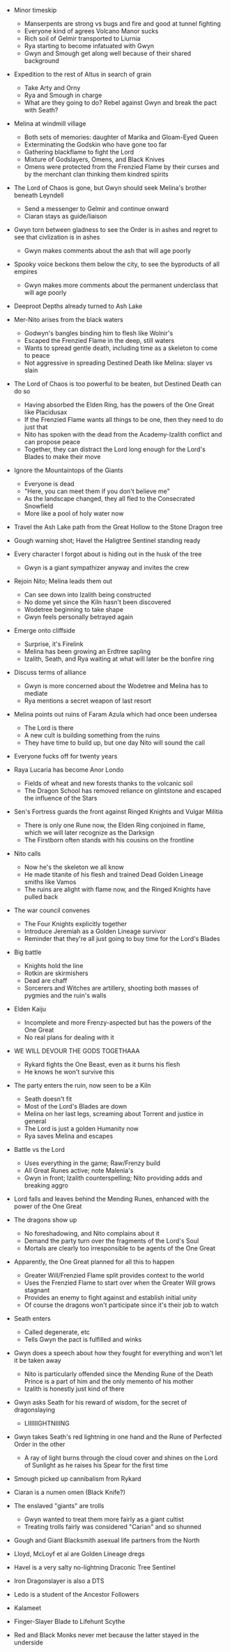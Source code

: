 - Minor timeskip
    - Manserpents are strong vs bugs and fire and good at tunnel fighting
    - Everyone kind of agrees Volcano Manor sucks
    - Rich soil of Gelmir transported to Liurnia
    - Rya starting to become infatuated with Gwyn
    - Gwyn and Smough get along well because of their shared background
- Expedition to the rest of Altus in search of grain
    - Take Arty and Orny
    - Rya and Smough in charge
    - What are they going to do? Rebel against Gwyn and break the pact with Seath?
- Melina at windmill village
    - Both sets of memories: daughter of Marika and Gloam-Eyed Queen
    - Exterminating the Godskin who have gone too far
    - Gathering blackflame to fight the Lord
    - Mixture of Godslayers, Omens, and Black Knives
    - Omens were protected from the Frenzied Flame by their curses and by the merchant clan thinking them kindred spirits
- The Lord of Chaos is gone, but Gwyn should seek Melina's brother beneath Leyndell
    - Send a messenger to Gelmir and continue onward
    - Ciaran stays as guide/liaison
- Gwyn torn between gladness to see the Order is in ashes and regret to see that civlization is in ashes
    - Gwyn makes comments about the ash that will age poorly
- Spooky voice beckons them below the city, to see the byproducts of all empires
    - Gwyn makes more comments about the permanent underclass that will age poorly
- Deeproot Depths already turned to Ash Lake
- Mer-Nito arises from the black waters
    - Godwyn's bangles binding him to flesh like Wolnir's
    - Escaped the Frenzied Flame in the deep, still waters
    - Wants to spread gentle death, including time as a skeleton to come to peace
    - Not aggressive in spreading Destined Death like Melina: slayer vs slain
- The Lord of Chaos is too powerful to be beaten, but Destined Death can do so
    - Having absorbed the Elden Ring, has the powers of the One Great like Placidusax
    - If the Frenzied Flame wants all things to be one, then they need to do just that
    - Nito has spoken with the dead from the Academy-Izalith conflict and can propose peace
    - Together, they can distract the Lord long enough for the Lord's Blades to make their move
- Ignore the Mountaintops of the Giants
    - Everyone is dead
    - "Here, you can meet them if you don't believe me"
    - As the landscape changed, they all fled to the Consecrated Snowfield
    - More like a pool of holy water now
- Travel the Ash Lake path from the Great Hollow to the Stone Dragon tree
- Gough warning shot; Havel the Haligtree Sentinel standing ready
- Every character I forgot about is hiding out in the husk of the tree
    - Gwyn is a giant sympathizer anyway and invites the crew
- Rejoin Nito; Melina leads them out
    - Can see down into Izalith being constructed
    - No dome yet since the Kiln hasn't been discovered
    - Wodetree beginning to take shape
    - Gwyn feels personally betrayed again
- Emerge onto cliffside
    - Surprise, it's Firelink
    - Melina has been growing an Erdtree sapling
    - Izalith, Seath, and Rya waiting at what will later be the bonfire ring
- Discuss terms of alliance
    - Gwyn is more concerned about the Wodetree and Melina has to mediate
    - Rya mentions a secret weapon of last resort
- Melina points out ruins of Faram Azula which had once been undersea
    - The Lord is there
    - A new cult is building something from the ruins
    - They have time to build up, but one day Nito will sound the call
- Everyone fucks off for twenty years
- Raya Lucaria has become Anor Londo
    - Fields of wheat and new forests thanks to the volcanic soil
    - The Dragon School has removed reliance on glintstone and escaped the influence of the Stars
- Sen's Fortress guards the front against Ringed Knights and Vulgar Militia
    - There is only one Rune now, the Elden Ring conjoined in flame, which we will later recognize as the Darksign
    - The Firstborn often stands with his cousins on the frontline
- Nito calls
    - Now he's the skeleton we all know
    - He made titanite of his flesh and trained Dead Golden Lineage smiths like Vamos
    - The ruins are alight with flame now, and the Ringed Knights have pulled back
- The war council convenes
    - The Four Knights explicitly together
    - Introduce Jeremiah as a Golden Lineage survivor
    - Reminder that they're all just going to buy time for the Lord's Blades
- Big battle
    - Knights hold the line
    - Rotkin are skirmishers
    - Dead are chaff
    - Sorcerers and Witches are artillery, shooting both masses of pygmies and the ruin's walls
- Elden Kaiju
    - Incomplete and more Frenzy-aspected but has the powers of the One Great
    - No real plans for dealing with it
- WE WILL DEVOUR THE GODS TOGETHAAA
    - Rykard fights the One Beast, even as it burns his flesh
    - He knows he won't survive this
- The party enters the ruin, now seen to be a Kiln
    - Seath doesn't fit
    - Most of the Lord's Blades are down
    - Melina on her last legs, screaming about Torrent and justice in general
    - The Lord is just a golden Humanity now
    - Rya saves Melina and escapes
- Battle vs the Lord
    - Uses everything in the game; Raw/Frenzy build
    - All Great Runes active; note Malenia's
    - Gwyn in front; Izalith counterspelling; Nito providing adds and breaking aggro
- Lord falls and leaves behind the Mending Runes, enhanced with the power of the One Great
- The dragons show up
    - No foreshadowing, and Nito complains about it
    - Demand the party turn over the fragments of the Lord's Soul
    - Mortals are clearly too irresponsible to be agents of the One Great
- Apparently, the One Great planned for all this to happen
    - Greater Will/Frenzied Flame split provides context to the world
    - Uses the Frenzied Flame to start over when the Greater Will grows stagnant
    - Provides an enemy to fight against and establish initial unity
    - Of course the dragons won't participate since it's their job to watch
- Seath enters
    - Called degenerate, etc
    - Tells Gwyn the pact is fulfilled and winks
- Gwyn does a speech about how they fought for everything and won't let it be taken away
    - Nito is particularly offended since the Mending Rune of the Death Prince is a part of him and the only memento of his mother
    - Izalith is honestly just kind of there
- Gwyn asks Seath for his reward of wisdom, for the secret of dragonslaying
    - LIIIIIIGHTNIIING
- Gwyn takes Seath's red lightning in one hand and the Rune of Perfected Order in the other
    - A ray of light burns through the cloud cover and shines on the Lord of Sunlight as he raises his Spear for the first time

- Smough picked up cannibalism from Rykard
- Ciaran is a numen omen (Black Knife?)
- The enslaved "giants" are trolls
    - Gwyn wanted to treat them more fairly as a giant cultist
    - Treating trolls fairly was considered "Carian" and so shunned
- Gough and Giant Blacksmith asexual life partners from the North
- Lloyd, McLoyf et al are Golden Lineage dregs
- Havel is a very salty no-lightning Draconic Tree Sentinel
- Iron Dragonslayer is also a DTS
- Ledo is a student of the Ancestor Followers
- Kalameet
- Finger-Slayer Blade to Lifehunt Scythe
- Red and Black Monks never met because the latter stayed in the underside
